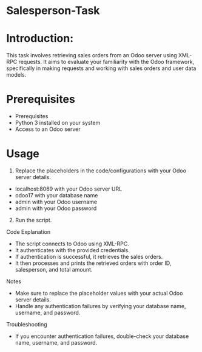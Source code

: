 # Salesperson-Task
# Introduction:
This task involves retrieving sales orders from an Odoo server using XML-RPC requests. It aims to evaluate your familiarity with the Odoo framework, specifically in making requests and working with sales orders and user data models.
# Prerequisites
- Prerequisites
- Python 3 installed on your system
- Access to an Odoo server
# Usage
1. Replace the placeholders in the code/configurations with your Odoo server details.

- localhost:8069 with your Odoo server URL
- odoo17 with your database name
- admin with your Odoo username
- admin with your Odoo password
2. Run the script.

 Code Explanation
- The script connects to Odoo using XML-RPC.
- It authenticates with the provided credentials.
- If authentication is successful, it retrieves the sales orders.
- It then processes and prints the retrieved orders with order ID, salesperson, and total amount.

  
Notes
- Make sure to replace the placeholder values with your actual Odoo server details.
- Handle any authentication failures by verifying your database name, username, and password.

Troubleshooting
- If you encounter authentication failures, double-check your database name, username, and password.


